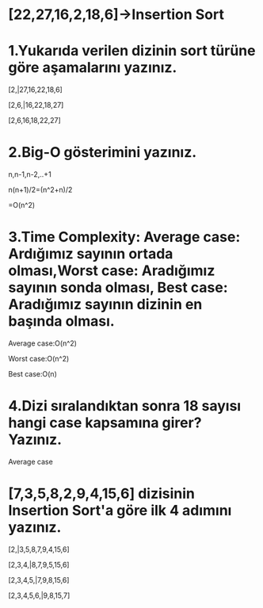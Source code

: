 # [22,27,16,2,18,6]->Insertion Sort
# 1.Yukarıda verilen dizinin sort türüne göre aşamalarını yazınız.

[2,|27,16,22,18,6]

[2,6,|16,22,18,27]

[2,6,16,18,22,27]

# 2.Big-O gösterimini yazınız.

n,n-1,n-2,..+1

n(n+1)/2=(n^2+n)/2

=O(n^2)

# 3.Time Complexity: Average case: Ardığımız sayının ortada olması,Worst case: Aradığımız sayının sonda olması, Best case: Aradığımız sayının dizinin en başında olması.

Average case:O(n^2)

Worst case:O(n^2)

Best case:O(n)

# 4.Dizi sıralandıktan sonra 18 sayısı hangi case kapsamına girer? Yazınız.

Average case

# [7,3,5,8,2,9,4,15,6] dizisinin Insertion Sort'a göre ilk 4 adımını yazınız.

[2,|3,5,8,7,9,4,15,6]

[2,3,4,|8,7,9,5,15,6]

[2,3,4,5,|7,9,8,15,6]

[2,3,4,5,6,|9,8,15,7]
